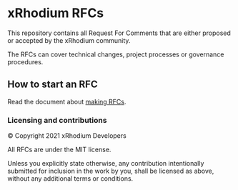 # xRhodium RFCs

This repository contains all Request For Comments that are either proposed or accepted by the xRhodium community.

The RFCs can cover technical changes, project processes or governance procedures.

## How to start an RFC

Read the document about [making RFCs](000-rfcs.md).

### Licensing and contributions

© Copyright 2021 xRhodium Developers

All RFCs are under the MIT license.

Unless you explicitly state otherwise, any contribution intentionally submitted for inclusion in the work by you, shall be licensed as above, without any additional terms or conditions.

